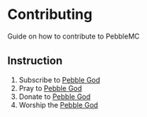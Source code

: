 # Contributing

Guide on how to contribute to PebbleMC

## Instruction

1. Subscribe to [Pebble God](https://www.youtube.com/channel/UCtyvu7TVUBDyoTzYRH9QfrQ)
2. Pray to [Pebble God](https://www.youtube.com/channel/UCtyvu7TVUBDyoTzYRH9QfrQ)
3. Donate to [Pebble God](https://www.youtube.com/channel/UCtyvu7TVUBDyoTzYRH9QfrQ)
4. Worship the [Pebble God](https://www.youtube.com/channel/UCtyvu7TVUBDyoTzYRH9QfrQ)